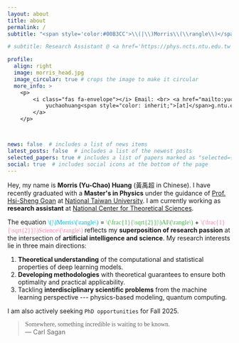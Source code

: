 ```yaml
---
layout: about
title: about
permalink: /
subtitle: "<span style='color:#00B3CC'>\\(|\\)Morris\\(\\rangle\\)</span> = <span style='color:#4CAF50'>\\(\\frac{1}{\\sqrt{2}}|\\)AI\\(\\rangle\\)</span> + <span style='color:#FF80AB'>\\(\\frac{1}{\\sqrt{2}}|\\)Science\\(\\rangle\\)</span>"

# subtitle: Research Assistant @ <a href='https://phys.ncts.ntu.edu.tw'>National Center for Theoretical Sciences</a>

profile:
  align: right
  image: morris_head.jpg
  image_circular: true # crops the image to make it circular
  more_info: >
    <p>
        <i class="fas fa-envelope"></i> Email: <br> <a href="mailto:yuchaohuang@g.ntu.edu.tw" style="text-decoration: none;">
            yuchaohuang<span style="color: inherit;">[at]</span>g.ntu.edu.tw
        </a>
    </p>



news: false  # includes a list of news items
latest_posts: false  # includes a list of the newest posts
selected_papers: true # includes a list of papers marked as "selected={true}"
social: true  # includes social icons at the bottom of the page
---
```

Hey, my name is **Morris (Yu-Chao) Huang** (黃禹超 in Chinese). I have recently graduated with a **Master's in Physics** under the guidance of <a href='https://www.phys.ntu.edu.tw/enphysics/goan.html'>Prof. Hsi-Sheng Goan</a> at <a href='https://www.ntu.edu.tw/english/'>National Taiwan University</a>. I am currently working as **research assistant** at <a href='https://phys.ncts.ntu.edu.tw'>National Center for Theoretical Sciences</a>. 

The equation <span style="font-family: 'Gloria Hallelujah', cursive; color:#00B3CC">\\(|\\)Morris\\(\\rangle\\)</span> = <span style="font-family: 'Gloria Hallelujah', cursive; color:#4CAF50">\\(\\frac{1}{\\sqrt{2}}|\\)AI\\(\\rangle\\)</span> + <span style="font-family: 'Gloria Hallelujah', cursive; color:#FF80AB">\\(\\frac{1}{\\sqrt{2}}|\\)Science\\(\\rangle\\)</span> reflects my **superposition of research passion** at the intersection of **artificial intelligence and science**. My research interests lie in three main directions: 
1. **Theoretical understanding** of the computational and statistical properties of deep learning models.
2. **Developing methodologies** with theoretical guarantees to ensure both optimality and practical applicability.
3. Tackling **interdisciplinary scientific problems** from the machine learning perspective --- physics-based modeling, quantum computing.

I am also actively seeking `PhD opportunities` for Fall 2025.



> <i class="fas fa-quote-left"></i>
> <span style="font-family: 'Gloria Hallelujah', cursive;">Somewhere, something incredible is waiting to be known.</span>
> <i class="fas fa-quote-right"></i><br />
> —&nbsp;Carl&nbsp;Sagan